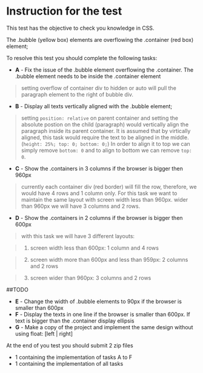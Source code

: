 # Instruction for the test

This test has the objective to check you knowledge in CSS.

The .bubble (yellow box) elements are overflowing the .container (red box) element;

To resolve this test you should complete the following tasks:

 - **A** - Fix the issue of the .bubble element overflowing the .container. The .bubble element needs to be inside the .container element

> setting overflow of container div to hidden or auto will pull the paragraph element to the right of bubble div.

 - **B** - Display all texts vertically aligned with the .bubble element;

> setting `position: relative` on parent container and setting the absolute postion on the child (paragraph) would vertically align the paragraph inside its parent container. It is assumed that by virtically aligned, this task would require the text to be aligned in the middle. (`height: 25%; top: 0; bottom: 0;`) In order to align it to top we can simply remove `bottom: 0` and to align to bottom we can remove `top: 0`.

 - **C** - Show the .containers in 3 columns if the browser is bigger then 960px

> currently each container div (red border) will fill the row, therefore, we would have 4 rows and 1 column only. For this task we want to maintain the same layout with screen width less than 960px. wider than 960px we will have 3 columns and 2 rows.

 - **D** - Show the .containers in 2 columns if the browser is bigger then 600px

> with this task we will have 3 different layouts:

> 1. screen width less than 600px: 1 column and 4 rows

> 2. screen width more than 600px and less than 959px: 2 columns and 2 rows

> 3. screen wider than 960px: 3 columns and 2 rows

##TODO
 - **E** - Change the width of .bubble elements to 90px if the browser is smaller than 600px
 - **F** - Display the texts in one line if the browser is smaller than 600px. If text is bigger than the .container display ellipsis
 - **G** - Make a copy of the project and implement the same design without using float: [left | right]


At the end of you test you should submit 2 zip files
 - 1 containing the implementation of tasks A to F
 - 1 containing the implementation of all tasks
